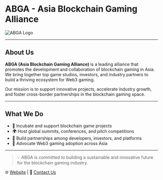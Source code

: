 # ABGA - Asia Blockchain Gaming Alliance

![ABGA Logo](https://www.abga.asia/static/media/logo-black.9be3c22e.png)  


---

## About Us

**ABGA (Asia Blockchain Gaming Alliance)** is a leading alliance that promotes the development and collaboration of blockchain gaming in Asia.  
We bring together top game studios, investors, and industry partners to build a thriving ecosystem for Web3 gaming.

Our mission is to support innovative projects, accelerate industry growth, and foster cross-border partnerships in the blockchain gaming space.

---

## What We Do

- 🧩 Incubate and support blockchain game projects  
- 🌍 Host global summits, conferences, and pitch competitions  
- 🤝 Build partnerships among developers, investors, and platforms  
- 📢 Advocate Web3 gaming adoption across Asia  

---

> 💡 ABGA is committed to building a sustainable and innovative future for the blockchain gaming industry.

🌐 [Website](https://www.abga.asia) | 📩 [Contact Us](mailto:info@abgaasia.org)
